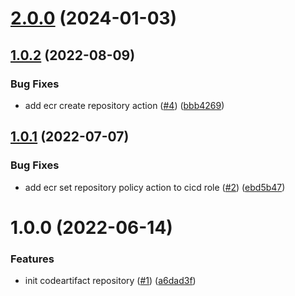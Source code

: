 # [2.0.0](https://github.com/catalystcommunity/terraform-aws-codeartifact/compare/v1.0.2...v2.0.0) (2024-01-03)

## [1.0.2](https://github.com/catalystcommunity/terraform-aws-codeartifact/compare/v1.0.1...v1.0.2) (2022-08-09)


### Bug Fixes

* add ecr create repository action ([#4](https://github.com/catalystcommunity/terraform-aws-codeartifact/issues/4)) ([bbb4269](https://github.com/catalystcommunity/terraform-aws-codeartifact/commit/bbb4269d140a6e7616f7bac84d48715e544e1e72))

## [1.0.1](https://github.com/catalystcommunity/terraform-aws-codeartifact/compare/v1.0.0...v1.0.1) (2022-07-07)


### Bug Fixes

* add ecr set repository policy action to cicd role ([#2](https://github.com/catalystcommunity/terraform-aws-codeartifact/issues/2)) ([ebd5b47](https://github.com/catalystcommunity/terraform-aws-codeartifact/commit/ebd5b4781ee53457fbc52140509afc30afb2594a))

# 1.0.0 (2022-06-14)


### Features

* init codeartifact repository ([#1](https://github.com/catalystcommunity/terraform-aws-codeartifact/issues/1)) ([a6dad3f](https://github.com/catalystcommunity/terraform-aws-codeartifact/commit/a6dad3f22b7431bf7d7d3ae9853ff1549ee02600))
